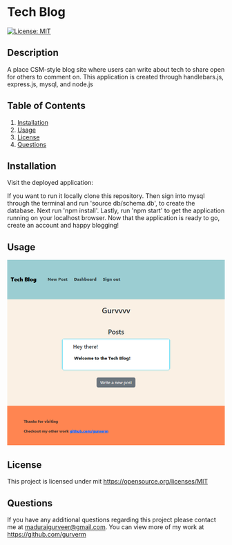 # Tech Blog
  [![License: MIT](https://img.shields.io/badge/License-MIT-yellow.svg)](https://opensource.org/licenses/MIT) 

## Description
A place CSM-style blog site where users can write about tech to share open for others to comment on.
This application is created through handlebars.js, express.js, mysql, and node.js

## Table of Contents
1. [Installation](#installation)
2. [Usage](#usage)
3. [License](#license)
4. [Questions](#questions)

## Installation
Visit the deployed application: 

If you want to run it locally clone this repository. Then sign into mysql through the terminal and run 'source db/schema.db', to create the database. Next run 'npm install'. Lastly, run 'npm start' to get the application running on your localhost browser.
Now that the application is ready to go, create an account and happy blogging!

## Usage

![DEMO](./images/blogPic.PNG)

## License
This project is licensed under mit 
https://opensource.org/licenses/MIT

## Questions
If you have any additional questions regarding this project please contact me at maduraigurveer@gmail.com.
You can view more of my work at https://github.com/gurverm